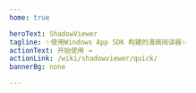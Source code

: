 ```yaml
---
home: true

heroText: ShadowViewer
tagline: ✨使用Windows App SDK 构建的漫画阅读器✨
actionText: 开始使用 →
actionLink: /wiki/shadowviewer/quick/
bannerBg: none

---
```

